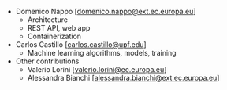 - Domenico Nappo  [domenico.nappo@ext.ec.europa.eu]
    - Architecture
    - REST API, web app
    - Containerization
- Carlos Castillo [carlos.castillo@upf.edu]
    - Machine learning algorithms, models, training
- Other contributions
    - Valerio Lorini [valerio.lorini@ec.europa.eu]
    - Alessandra Bianchi [alessandra.bianchi@ext.ec.europa.eu]
